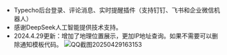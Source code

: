 - Typecho后台登录、评论消息、实时提醒插件（支持钉钉、飞书和企业微信机器人）	
- 感谢DeepSeek人工智能提供技术支持。
- 2024.4.29更新：增加了地理位置展示，更加IP地址查询。如果不需要可以删除通知模板代码。
![QQ截图20250429163153](https://github.com/user-attachments/assets/cf917cdc-76f8-4cea-a6c4-ff72ba65d13e)
